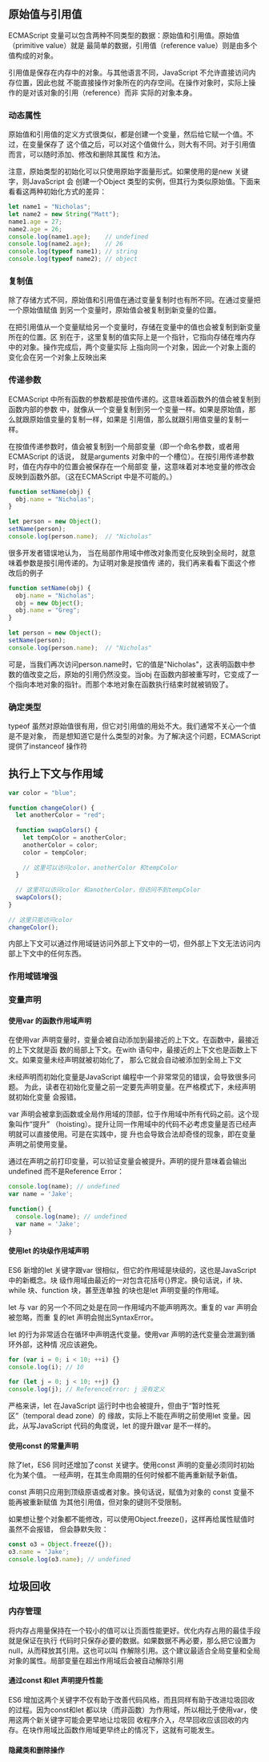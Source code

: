 

## 原始值与引用值

ECMAScript 变量可以包含两种不同类型的数据：原始值和引用值。原始值（primitive  value）就是
最简单的数据，引用值（reference value）则是由多个值构成的对象。

引用值是保存在内存中的对象。与其他语言不同，JavaScript 不允许直接访问内存位置，因此也就
不能直接操作对象所在的内存空间。在操作对象时，实际上操作的是对该对象的引用（reference）而非
实际的对象本身。

### 动态属性

原始值和引用值的定义方式很类似，都是创建一个变量，然后给它赋一个值。不过，在变量保存了
这个值之后，可以对这个值做什么，则大有不同。对于引用值而言，可以随时添加、修改和删除其属性
和方法。

注意，原始类型的初始化可以只使用原始字面量形式。如果使用的是new 关键字，则JavaScript 会
创建一个Object 类型的实例，但其行为类似原始值。下面来看看这两种初始化方式的差异： 
```js
let name1 = "Nicholas"; 
let name2 = new String("Matt"); 
name1.age = 27; 
name2.age = 26; 
console.log(name1.age);    // undefined 
console.log(name2.age);    // 26 
console.log(typeof name1); // string 
console.log(typeof name2); // object
```

### 复制值

除了存储方式不同，原始值和引用值在通过变量复制时也有所不同。在通过变量把一个原始值赋值
到另一个变量时，原始值会被复制到新变量的位置。

在把引用值从一个变量赋给另一个变量时，存储在变量中的值也会被复制到新变量所在的位置。区
别在于，这里复制的值实际上是一个指针，它指向存储在堆内存中的对象。操作完成后，两个变量实际
上指向同一个对象，因此一个对象上面的变化会在另一个对象上反映出来

### 传递参数

ECMAScript 中所有函数的参数都是按值传递的。这意味着函数外的值会被复制到函数内部的参数
中，就像从一个变量复制到另一个变量一样。如果是原始值，那么就跟原始值变量的复制一样，如果是
引用值，那么就跟引用值变量的复制一样。

在按值传递参数时，值会被复制到一个局部变量（即一个命名参数，或者用ECMAScript 的话说，
就是arguments 对象中的一个槽位）。在按引用传递参数时，值在内存中的位置会被保存在一个局部变
量，这意味着对本地变量的修改会反映到函数外部。（这在ECMAScript 中是不可能的。）

```js
function setName(obj) { 
  obj.name = "Nicholas";  
} 
 
let person = new Object(); 
setName(person); 
console.log(person.name);  // "Nicholas" 
```

很多开发者错误地认为，
当在局部作用域中修改对象而变化反映到全局时，就意味着参数是按引用传递的。为证明对象是按值传
递的，我们再来看看下面这个修改后的例子

```js
function setName(obj) { 
  obj.name = "Nicholas";  
  obj = new Object(); 
  obj.name = "Greg"; 
} 
 
let person = new Object(); 
setName(person); 
console.log(person.name);  // "Nicholas"
```

可是，当我们再次访问person.name时，它的值是"Nicholas"，这表明函数中参数的值改变之后，原始的引用仍然没变。当obj 在函数内部被重写时，它变成了一个指向本地对象的指针。而那个本地对象在函数执行结束时就被销毁了。

### 确定类型

typeof 虽然对原始值很有用，但它对引用值的用处不大。我们通常不关心一个值是不是对象，
而是想知道它是什么类型的对象。为了解决这个问题，ECMAScript 提供了instanceof 操作符

## 执行上下文与作用域

```js
var color = "blue";  
 
function changeColor() { 
  let anotherColor = "red"; 
 
  function swapColors() { 
    let tempColor = anotherColor; 
    anotherColor = color; 
    color = tempColor; 
 
    // 这里可以访问color、anotherColor 和tempColor 
  } 
 
  // 这里可以访问color 和anotherColor，但访问不到tempColor 
  swapColors(); 
} 
 
// 这里只能访问color 
changeColor();
```

内部上下文可以通过作用域链访问外部上下文中的一切，但外部上下文无法访问内部上下文中的任何东西。

### 作用域链增强

### 变量声明

#### 使用var 的函数作用域声明 
在使用var 声明变量时，变量会被自动添加到最接近的上下文。在函数中，最接近的上下文就是函
数的局部上下文。在with 语句中，最接近的上下文也是函数上下文。如果变量未经声明就被初始化了，
那么它就会自动被添加到全局上下文

未经声明而初始化变量是JavaScript 编程中一个非常常见的错误，会导致很多问题。
为此，读者在初始化变量之前一定要先声明变量。在严格模式下，未经声明就初始化变量
会报错。

var 声明会被拿到函数或全局作用域的顶部，位于作用域中所有代码之前。这个现象叫作“提升”
（hoisting）。提升让同一作用域中的代码不必考虑变量是否已经声明就可以直接使用。可是在实践中，提
升也会导致合法却奇怪的现象，即在变量声明之前使用变量。

通过在声明之前打印变量，可以验证变量会被提升。声明的提升意味着会输出 undefined 而不是Reference Error： 
```js
console.log(name); // undefined 
var name = 'Jake'; 
 
function() {  
  console.log(name); // undefined 
  var name = 'Jake'; 
}
```
#### 使用let 的块级作用域声明

ES6 新增的let 关键字跟var 很相似，但它的作用域是块级的，这也是JavaScript 中的新概念。块
级作用域由最近的一对包含花括号{}界定。换句话说，if 块、while 块、function 块，甚至连单独
的块也是let 声明变量的作用域。

let 与 var 的另一个不同之处是在同一作用域内不能声明两次。重复的 var 声明会被忽略，而重
复的let 声明会抛出SyntaxError。

let 的行为非常适合在循环中声明迭代变量。使用var 声明的迭代变量会泄漏到循环外部，这种情
况应该避免。

```js
for (var i = 0; i < 10; ++i) {} 
console.log(i); // 10 
 
for (let j = 0; j < 10; ++j) {} 
console.log(j); // ReferenceError: j 没有定义

```

严格来讲，let 在JavaScript 运行时中也会被提升，但由于“暂时性死区”（temporal dead zone）的
缘故，实际上不能在声明之前使用let 变量。因此，从写JavaScript 代码的角度说，let 的提升跟var
是不一样的。

#### 使用const 的常量声明

除了let，ES6 同时还增加了const 关键字。使用const 声明的变量必须同时初始化为某个值。
一经声明，在其生命周期的任何时候都不能再重新赋予新值。

const 声明只应用到顶级原语或者对象。换句话说，赋值为对象的 const 变量不能再被重新赋值
为其他引用值，但对象的键则不受限制。

如果想让整个对象都不能修改，可以使用Object.freeze()，这样再给属性赋值时虽然不会报错，
但会静默失败： 
```js
const o3 = Object.freeze({}); 
o3.name = 'Jake'; 
console.log(o3.name); // undefined
```

## 垃圾回收

### 内存管理

将内存占用量保持在一个较小的值可以让页面性能更好。优化内存占用的最佳手段就是保证在执行
代码时只保存必要的数据。如果数据不再必要，那么把它设置为 null，从而释放其引用。这也可以叫
作解除引用。这个建议最适合全局变量和全局对象的属性。局部变量在超出作用域后会被自动解除引用

#### 通过const 和let 声明提升性能 

ES6 增加这两个关键字不仅有助于改善代码风格，而且同样有助于改进垃圾回收的过程。因为const和let 都以块（而非函数）为作用域，所以相比于使用var，使用这两个新关键字可能会更早地让垃圾回
收程序介入，尽早回收应该回收的内存。在块作用域比函数作用域更早终止的情况下，这就有可能发生。

#### 隐藏类和删除操作

#### 